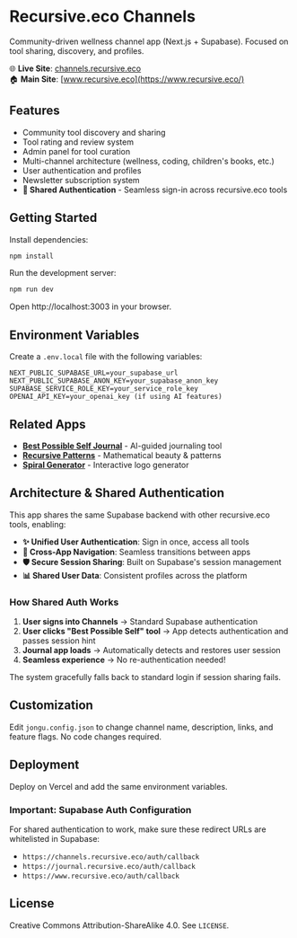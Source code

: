 # Recursive.eco Channels

Community-driven wellness channel app (Next.js + Supabase). Focused on tool sharing, discovery, and profiles.

🌐 **Live Site**: [channels.recursive.eco](https://channels.recursive.eco/)  
🏠 **Main Site**: [www.recursive.eco](https://www.recursive.eco/)

## Features

- Community tool discovery and sharing
- Tool rating and review system
- Admin panel for tool curation
- Multi-channel architecture (wellness, coding, children's books, etc.)
- User authentication and profiles
- Newsletter subscription system
- **🔄 Shared Authentication** - Seamless sign-in across recursive.eco tools

## Getting Started

Install dependencies:

```bash
npm install
```

Run the development server:

```bash
npm run dev
```

Open http://localhost:3003 in your browser.

## Environment Variables

Create a `.env.local` file with the following variables:

```
NEXT_PUBLIC_SUPABASE_URL=your_supabase_url
NEXT_PUBLIC_SUPABASE_ANON_KEY=your_supabase_anon_key
SUPABASE_SERVICE_ROLE_KEY=your_service_role_key
OPENAI_API_KEY=your_openai_key (if using AI features)
```

## Related Apps

- **[Best Possible Self Journal](https://journal.recursive.eco/)** - AI-guided journaling tool
- **[Recursive Patterns](https://patterns.recursive.eco/)** - Mathematical beauty & patterns
- **[Spiral Generator](https://recursive.eco/spiral/)** - Interactive logo generator

## Architecture & Shared Authentication

This app shares the same Supabase backend with other recursive.eco tools, enabling:

- **✨ Unified User Authentication**: Sign in once, access all tools
- **🔄 Cross-App Navigation**: Seamless transitions between apps
- **🛡️ Secure Session Sharing**: Built on Supabase's session management
- **📊 Shared User Data**: Consistent profiles across the platform

### How Shared Auth Works

1. **User signs into Channels** → Standard Supabase authentication
2. **User clicks "Best Possible Self" tool** → App detects authentication and passes session hint
3. **Journal app loads** → Automatically detects and restores user session
4. **Seamless experience** → No re-authentication needed!

The system gracefully falls back to standard login if session sharing fails.

## Customization

Edit `jongu.config.json` to change channel name, description, links, and feature flags. No code changes required.

## Deployment

Deploy on Vercel and add the same environment variables. 

### Important: Supabase Auth Configuration

For shared authentication to work, make sure these redirect URLs are whitelisted in Supabase:
- `https://channels.recursive.eco/auth/callback`
- `https://journal.recursive.eco/auth/callback`
- `https://www.recursive.eco/auth/callback`

## License

Creative Commons Attribution-ShareAlike 4.0. See `LICENSE`.
